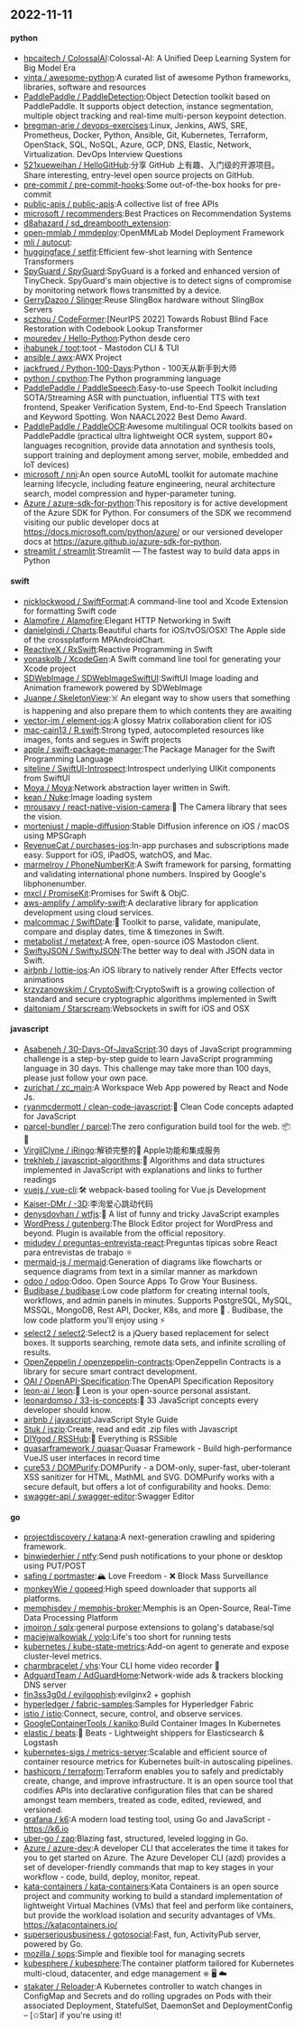 ## 2022-11-11

#### python
* [hpcaitech / ColossalAI](https://github.com/hpcaitech/ColossalAI):Colossal-AI: A Unified Deep Learning System for Big Model Era
* [vinta / awesome-python](https://github.com/vinta/awesome-python):A curated list of awesome Python frameworks, libraries, software and resources
* [PaddlePaddle / PaddleDetection](https://github.com/PaddlePaddle/PaddleDetection):Object Detection toolkit based on PaddlePaddle. It supports object detection, instance segmentation, multiple object tracking and real-time multi-person keypoint detection.
* [bregman-arie / devops-exercises](https://github.com/bregman-arie/devops-exercises):Linux, Jenkins, AWS, SRE, Prometheus, Docker, Python, Ansible, Git, Kubernetes, Terraform, OpenStack, SQL, NoSQL, Azure, GCP, DNS, Elastic, Network, Virtualization. DevOps Interview Questions
* [521xueweihan / HelloGitHub](https://github.com/521xueweihan/HelloGitHub):分享 GitHub 上有趣、入门级的开源项目。Share interesting, entry-level open source projects on GitHub.
* [pre-commit / pre-commit-hooks](https://github.com/pre-commit/pre-commit-hooks):Some out-of-the-box hooks for pre-commit
* [public-apis / public-apis](https://github.com/public-apis/public-apis):A collective list of free APIs
* [microsoft / recommenders](https://github.com/microsoft/recommenders):Best Practices on Recommendation Systems
* [d8ahazard / sd_dreambooth_extension](https://github.com/d8ahazard/sd_dreambooth_extension):
* [open-mmlab / mmdeploy](https://github.com/open-mmlab/mmdeploy):OpenMMLab Model Deployment Framework
* [mli / autocut](https://github.com/mli/autocut):
* [huggingface / setfit](https://github.com/huggingface/setfit):Efficient few-shot learning with Sentence Transformers
* [SpyGuard / SpyGuard](https://github.com/SpyGuard/SpyGuard):SpyGuard is a forked and enhanced version of TinyCheck. SpyGuard's main objective is to detect signs of compromise by monitoring network flows transmitted by a device.
* [GerryDazoo / Slinger](https://github.com/GerryDazoo/Slinger):Reuse SlingBox hardware without SlingBox Servers
* [sczhou / CodeFormer](https://github.com/sczhou/CodeFormer):[NeurIPS 2022] Towards Robust Blind Face Restoration with Codebook Lookup Transformer
* [mouredev / Hello-Python](https://github.com/mouredev/Hello-Python):Python desde cero
* [ihabunek / toot](https://github.com/ihabunek/toot):toot - Mastodon CLI & TUI
* [ansible / awx](https://github.com/ansible/awx):AWX Project
* [jackfrued / Python-100-Days](https://github.com/jackfrued/Python-100-Days):Python - 100天从新手到大师
* [python / cpython](https://github.com/python/cpython):The Python programming language
* [PaddlePaddle / PaddleSpeech](https://github.com/PaddlePaddle/PaddleSpeech):Easy-to-use Speech Toolkit including SOTA/Streaming ASR with punctuation, influential TTS with text frontend, Speaker Verification System, End-to-End Speech Translation and Keyword Spotting. Won NAACL2022 Best Demo Award.
* [PaddlePaddle / PaddleOCR](https://github.com/PaddlePaddle/PaddleOCR):Awesome multilingual OCR toolkits based on PaddlePaddle (practical ultra lightweight OCR system, support 80+ languages recognition, provide data annotation and synthesis tools, support training and deployment among server, mobile, embedded and IoT devices)
* [microsoft / nni](https://github.com/microsoft/nni):An open source AutoML toolkit for automate machine learning lifecycle, including feature engineering, neural architecture search, model compression and hyper-parameter tuning.
* [Azure / azure-sdk-for-python](https://github.com/Azure/azure-sdk-for-python):This repository is for active development of the Azure SDK for Python. For consumers of the SDK we recommend visiting our public developer docs at https://docs.microsoft.com/python/azure/ or our versioned developer docs at https://azure.github.io/azure-sdk-for-python.
* [streamlit / streamlit](https://github.com/streamlit/streamlit):Streamlit — The fastest way to build data apps in Python

#### swift
* [nicklockwood / SwiftFormat](https://github.com/nicklockwood/SwiftFormat):A command-line tool and Xcode Extension for formatting Swift code
* [Alamofire / Alamofire](https://github.com/Alamofire/Alamofire):Elegant HTTP Networking in Swift
* [danielgindi / Charts](https://github.com/danielgindi/Charts):Beautiful charts for iOS/tvOS/OSX! The Apple side of the crossplatform MPAndroidChart.
* [ReactiveX / RxSwift](https://github.com/ReactiveX/RxSwift):Reactive Programming in Swift
* [yonaskolb / XcodeGen](https://github.com/yonaskolb/XcodeGen):A Swift command line tool for generating your Xcode project
* [SDWebImage / SDWebImageSwiftUI](https://github.com/SDWebImage/SDWebImageSwiftUI):SwiftUI Image loading and Animation framework powered by SDWebImage
* [Juanpe / SkeletonView](https://github.com/Juanpe/SkeletonView):☠️
An elegant way to show users that something is happening and also prepare them to which contents they are awaiting
* [vector-im / element-ios](https://github.com/vector-im/element-ios):A glossy Matrix collaboration client for iOS
* [mac-cain13 / R.swift](https://github.com/mac-cain13/R.swift):Strong typed, autocompleted resources like images, fonts and segues in Swift projects
* [apple / swift-package-manager](https://github.com/apple/swift-package-manager):The Package Manager for the Swift Programming Language
* [siteline / SwiftUI-Introspect](https://github.com/siteline/SwiftUI-Introspect):Introspect underlying UIKit components from SwiftUI
* [Moya / Moya](https://github.com/Moya/Moya):Network abstraction layer written in Swift.
* [kean / Nuke](https://github.com/kean/Nuke):Image loading system
* [mrousavy / react-native-vision-camera](https://github.com/mrousavy/react-native-vision-camera):📸
The Camera library that sees the vision.
* [mortenjust / maple-diffusion](https://github.com/mortenjust/maple-diffusion):Stable Diffusion inference on iOS / macOS using MPSGraph
* [RevenueCat / purchases-ios](https://github.com/RevenueCat/purchases-ios):In-app purchases and subscriptions made easy. Support for iOS, iPadOS, watchOS, and Mac.
* [marmelroy / PhoneNumberKit](https://github.com/marmelroy/PhoneNumberKit):A Swift framework for parsing, formatting and validating international phone numbers. Inspired by Google's libphonenumber.
* [mxcl / PromiseKit](https://github.com/mxcl/PromiseKit):Promises for Swift & ObjC.
* [aws-amplify / amplify-swift](https://github.com/aws-amplify/amplify-swift):A declarative library for application development using cloud services.
* [malcommac / SwiftDate](https://github.com/malcommac/SwiftDate):🐔
Toolkit to parse, validate, manipulate, compare and display dates, time & timezones in Swift.
* [metabolist / metatext](https://github.com/metabolist/metatext):A free, open-source iOS Mastodon client.
* [SwiftyJSON / SwiftyJSON](https://github.com/SwiftyJSON/SwiftyJSON):The better way to deal with JSON data in Swift.
* [airbnb / lottie-ios](https://github.com/airbnb/lottie-ios):An iOS library to natively render After Effects vector animations
* [krzyzanowskim / CryptoSwift](https://github.com/krzyzanowskim/CryptoSwift):CryptoSwift is a growing collection of standard and secure cryptographic algorithms implemented in Swift
* [daltoniam / Starscream](https://github.com/daltoniam/Starscream):Websockets in swift for iOS and OSX

#### javascript
* [Asabeneh / 30-Days-Of-JavaScript](https://github.com/Asabeneh/30-Days-Of-JavaScript):30 days of JavaScript programming challenge is a step-by-step guide to learn JavaScript programming language in 30 days. This challenge may take more than 100 days, please just follow your own pace.
* [zurichat / zc_main](https://github.com/zurichat/zc_main):A Workspace Web App powered by React and Node Js.
* [ryanmcdermott / clean-code-javascript](https://github.com/ryanmcdermott/clean-code-javascript):🛁
Clean Code concepts adapted for JavaScript
* [parcel-bundler / parcel](https://github.com/parcel-bundler/parcel):The zero configuration build tool for the web.
📦
🚀
* [VirgilClyne / iRingo](https://github.com/VirgilClyne/iRingo):解锁完整的 Apple功能和集成服务
* [trekhleb / javascript-algorithms](https://github.com/trekhleb/javascript-algorithms):📝
Algorithms and data structures implemented in JavaScript with explanations and links to further readings
* [vuejs / vue-cli](https://github.com/vuejs/vue-cli):🛠️
webpack-based tooling for Vue.js Development
* [Kaiser-DMr / -3D](https://github.com/Kaiser-DMr/-3D):李洵爱心跳动代码
* [denysdovhan / wtfjs](https://github.com/denysdovhan/wtfjs):🤪
A list of funny and tricky JavaScript examples
* [WordPress / gutenberg](https://github.com/WordPress/gutenberg):The Block Editor project for WordPress and beyond. Plugin is available from the official repository.
* [midudev / preguntas-entrevista-react](https://github.com/midudev/preguntas-entrevista-react):Preguntas típicas sobre React para entrevistas de trabajo
⚛️
* [mermaid-js / mermaid](https://github.com/mermaid-js/mermaid):Generation of diagrams like flowcharts or sequence diagrams from text in a similar manner as markdown
* [odoo / odoo](https://github.com/odoo/odoo):Odoo. Open Source Apps To Grow Your Business.
* [Budibase / budibase](https://github.com/Budibase/budibase):Low code platform for creating internal tools, workflows, and admin panels in minutes. Supports PostgreSQL, MySQL, MSSQL, MongoDB, Rest API, Docker, K8s, and more
🚀
. Budibase, the low code platform you'll enjoy using
⚡
* [select2 / select2](https://github.com/select2/select2):Select2 is a jQuery based replacement for select boxes. It supports searching, remote data sets, and infinite scrolling of results.
* [OpenZeppelin / openzeppelin-contracts](https://github.com/OpenZeppelin/openzeppelin-contracts):OpenZeppelin Contracts is a library for secure smart contract development.
* [OAI / OpenAPI-Specification](https://github.com/OAI/OpenAPI-Specification):The OpenAPI Specification Repository
* [leon-ai / leon](https://github.com/leon-ai/leon):🧠
Leon is your open-source personal assistant.
* [leonardomso / 33-js-concepts](https://github.com/leonardomso/33-js-concepts):📜
33 JavaScript concepts every developer should know.
* [airbnb / javascript](https://github.com/airbnb/javascript):JavaScript Style Guide
* [Stuk / jszip](https://github.com/Stuk/jszip):Create, read and edit .zip files with Javascript
* [DIYgod / RSSHub](https://github.com/DIYgod/RSSHub):🍰
Everything is RSSible
* [quasarframework / quasar](https://github.com/quasarframework/quasar):Quasar Framework - Build high-performance VueJS user interfaces in record time
* [cure53 / DOMPurify](https://github.com/cure53/DOMPurify):DOMPurify - a DOM-only, super-fast, uber-tolerant XSS sanitizer for HTML, MathML and SVG. DOMPurify works with a secure default, but offers a lot of configurability and hooks. Demo:
* [swagger-api / swagger-editor](https://github.com/swagger-api/swagger-editor):Swagger Editor

#### go
* [projectdiscovery / katana](https://github.com/projectdiscovery/katana):A next-generation crawling and spidering framework.
* [binwiederhier / ntfy](https://github.com/binwiederhier/ntfy):Send push notifications to your phone or desktop using PUT/POST
* [safing / portmaster](https://github.com/safing/portmaster):🏔
Love Freedom -
❌
Block Mass Surveillance
* [monkeyWie / gopeed](https://github.com/monkeyWie/gopeed):High speed downloader that supports all platforms.
* [memphisdev / memphis-broker](https://github.com/memphisdev/memphis-broker):Memphis is an Open-Source, Real-Time Data Processing Platform
* [jmoiron / sqlx](https://github.com/jmoiron/sqlx):general purpose extensions to golang's database/sql
* [maciejwalkowiak / yolo](https://github.com/maciejwalkowiak/yolo):Life's too short for running tests
* [kubernetes / kube-state-metrics](https://github.com/kubernetes/kube-state-metrics):Add-on agent to generate and expose cluster-level metrics.
* [charmbracelet / vhs](https://github.com/charmbracelet/vhs):Your CLI home video recorder
📼
* [AdguardTeam / AdGuardHome](https://github.com/AdguardTeam/AdGuardHome):Network-wide ads & trackers blocking DNS server
* [fin3ss3g0d / evilgophish](https://github.com/fin3ss3g0d/evilgophish):evilginx2 + gophish
* [hyperledger / fabric-samples](https://github.com/hyperledger/fabric-samples):Samples for Hyperledger Fabric
* [istio / istio](https://github.com/istio/istio):Connect, secure, control, and observe services.
* [GoogleContainerTools / kaniko](https://github.com/GoogleContainerTools/kaniko):Build Container Images In Kubernetes
* [elastic / beats](https://github.com/elastic/beats):🐠
Beats - Lightweight shippers for Elasticsearch & Logstash
* [kubernetes-sigs / metrics-server](https://github.com/kubernetes-sigs/metrics-server):Scalable and efficient source of container resource metrics for Kubernetes built-in autoscaling pipelines.
* [hashicorp / terraform](https://github.com/hashicorp/terraform):Terraform enables you to safely and predictably create, change, and improve infrastructure. It is an open source tool that codifies APIs into declarative configuration files that can be shared amongst team members, treated as code, edited, reviewed, and versioned.
* [grafana / k6](https://github.com/grafana/k6):A modern load testing tool, using Go and JavaScript - https://k6.io
* [uber-go / zap](https://github.com/uber-go/zap):Blazing fast, structured, leveled logging in Go.
* [Azure / azure-dev](https://github.com/Azure/azure-dev):A developer CLI that accelerates the time it takes for you to get started on Azure. The Azure Developer CLI (azd) provides a set of developer-friendly commands that map to key stages in your workflow - code, build, deploy, monitor, repeat.
* [kata-containers / kata-containers](https://github.com/kata-containers/kata-containers):Kata Containers is an open source project and community working to build a standard implementation of lightweight Virtual Machines (VMs) that feel and perform like containers, but provide the workload isolation and security advantages of VMs. https://katacontainers.io/
* [superseriousbusiness / gotosocial](https://github.com/superseriousbusiness/gotosocial):Fast, fun, ActivityPub server, powered by Go.
* [mozilla / sops](https://github.com/mozilla/sops):Simple and flexible tool for managing secrets
* [kubesphere / kubesphere](https://github.com/kubesphere/kubesphere):The container platform tailored for Kubernetes multi-cloud, datacenter, and edge management ⎈
🖥
☁️
* [stakater / Reloader](https://github.com/stakater/Reloader):A Kubernetes controller to watch changes in ConfigMap and Secrets and do rolling upgrades on Pods with their associated Deployment, StatefulSet, DaemonSet and DeploymentConfig – [✩Star] if you're using it!
